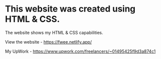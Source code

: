# This website was created using HTML & CSS.

The website shows my HTML & CSS capabilities.
 
View the website - https://fwee.netlify.app/

My UpWork - https://www.upwork.com/freelancers/~01495425f9d3a874c1
